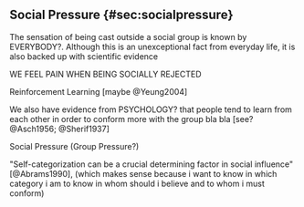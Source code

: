 
## Social Pressure {#sec:socialpressure}

The sensation of being cast outside a social group is known by EVERYBODY?. Although this is an unexceptional fact from everyday life, it is also backed up with scientific evidence

WE FEEL PAIN WHEN BEING SOCIALLY REJECTED

Reinforcement Learning [maybe @Yeung2004]

We also have evidence from PSYCHOLOGY? that people tend to learn from each other in order to conform more with the group bla bla [see? @Asch1956; @Sherif1937]

Social Pressure (Group Pressure?)

"Self-categorization can be a crucial determining factor in social influence" [@Abrams1990], (which makes sense because i want to know in which category i am to know in whom should i believe and to whom i must conform)
